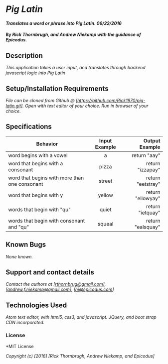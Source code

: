 # _Pig Latin_

#### _Translates a word or phrase into Pig Latin. 06/22/2016_

#### By _**Rick Thornbrugh, and Andrew Niekamp with the guidance of Epicodus.**_

## Description

_This application takes a user input, and translates through backend javascript logic into Pig Latin_

## Setup/Installation Requirements

_File can be cloned from Github @ [https://github.com/Rick1970/pig-latin.git].
Open with text editor of your choice.
Run in browser of your choice._

## Specifications
| Behavior | Input Example | Output Example |
| ------------- |:-------------:| -----:|
| word begins with a vowel | a|return "aay"
| word that begins with a consonant| pizza|return "izzapay"
| word that begins with more than one consonant| street | return "eetstray"
| word that begins with y | yellow | return "ellowyay"
| words that begin with "qu" | quiet| return "ietquay"
| words that begin with consonant and "qu" | squeal | return "ealsquay"

## Known Bugs

_None known._

## Support and contact details

_Contact the authors at [rthornbrug@gmail.com], [andrew.f.niekamp@gmail.com], [hi@epicodus.com]_

## Technologies Used

_Atom text editor, with html5, css3, and javascript.  JQuery, and boot strap CDN incorporated._

### License

*MIT License

*Copyright (c) [2016] [Rick Thornbrugh, Andrew Niekamp, and Epicodus]*
